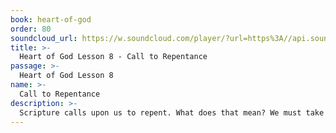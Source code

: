 ```yaml
---
book: heart-of-god
order: 80
soundcloud_url: https://w.soundcloud.com/player/?url=https%3A//api.soundcloud.com/tracks/
title: >-
  Heart of God Lesson 8 - Call to Repentance
passage: >-
  Heart of God Lesson 8
name: >-
  Call to Repentance
description: >-
  Scripture calls upon us to repent. What does that mean? We must take sin seriously and turn away from it. In fact, there must be an on-going repentance from sin in the believer's life.
---
```


